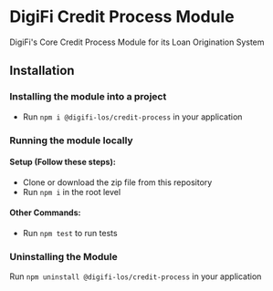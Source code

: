 # DigiFi Credit Process Module
  DigiFi's Core Credit Process Module for its Loan Origination System
  
  ## Installation

  ### Installing the module into a project

  * Run `npm i @digifi-los/credit-process` in your application

  ### Running the module locally
  
  #### Setup (Follow these steps):
  * Clone or download the zip file from this repository
  * Run `npm i` in the root level

  #### Other Commands:
  * Run `npm test` to run tests
  
  ### Uninstalling the Module

  Run `npm uninstall @digifi-los/credit-process` in your application